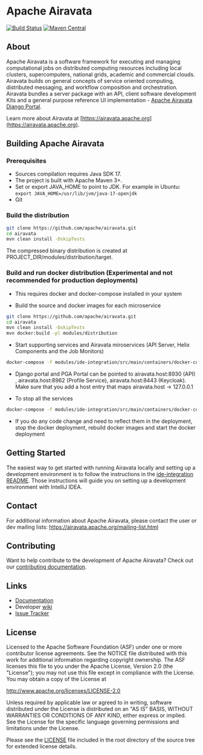 # Apache Airavata

[![Build Status](https://travis-ci.org/apache/airavata.svg?branch=master)](https://travis-ci.org/apache/airavata)
[![Maven Central](https://maven-badges.herokuapp.com/maven-central/org.apache.airavata/airavata/badge.svg)](http://search.maven.org/#search%7Cga%7C1%7Cg%3A%22org.apache.airavata%22)

## About

Apache Airavata is a software framework for executing and managing computational
jobs on distributed computing resources including local clusters,
supercomputers, national grids, academic and commercial clouds. Airavata builds
on general concepts of service oriented computing, distributed messaging, and
workflow composition and orchestration. Airavata bundles a server package with
an API, client software development Kits and a general purpose reference UI
implementation -
[Apache Airavata Django Portal](https://github.com/apache/airavata-django-portal).

Learn more about Airavata at
[https://airavata.apache.org](https://airavata.apache.org).

## Building Apache Airavata

### Prerequisites

- Sources compilation requires Java SDK 17.
- The project is built with Apache Maven 3+.
- Set or export JAVA_HOME to point to JDK. For example in Ubuntu:
`export JAVA_HOME=/usr/lib/jvm/java-17-openjdk`
- Git

### Build the distribution

```bash
git clone https://github.com/apache/airavata.git
cd airavata
mvn clean install -DskipTests
```

The compressed binary distribution is created at
PROJECT_DIR/modules/distribution/target.

### Build and run docker distribution (Experimental and not recommended for production deployments)

* This requires docker and docker-compose installed in your system

* Build the source and docker images for each microservice
```bash
git clone https://github.com/apache/airavata.git
cd airavata
mvn clean install -DskipTests
mvn docker:build -pl modules/distribution
```

* Start supporting services and Airavata miroservices (API Server, Helix Components and the Job Monitors)
```bash
docker-compose -f modules/ide-integration/src/main/containers/docker-compose.yml -f modules/distribution/src/main/docker/docker-compose.yml up
```

* Django portal and PGA Portal can be pointed to airavata.host:8930 (API) , airavata.host:8962 (Profile Service), airavata.host:8443 (Keycloak). 
Make sure that you add a host entry that maps airavata.host -> 127.0.0.1

* To stop all the services
```bash
docker-compose -f modules/ide-integration/src/main/containers/docker-compose.yml -f modules/distribution/src/main/docker/docker-compose.yml down
```

* If you do any code change and need to reflect them in the deployment, stop the docker deployment, rebuild docker images and start the docker deployment

## Getting Started

The easiest way to get started with running Airavata locally and setting up a
development environment is to follow the instructions in the
[ide-integration README](./modules/ide-integration/README.md). Those
instructions will guide you on setting up a development environment with
IntelliJ IDEA.

## Contact

For additional information about Apache Airavata, please contact the user or dev
mailing lists: https://airavata.apache.org/mailing-list.html

## Contributing

Want to help contribute to the development of Apache Airavata? Check out our
[contributing documentation](http://airavata.apache.org/get-involved.html).

## Links

- [Documentation](https://docs.airavata.org/en/master/)
- Developer [wiki](https://cwiki.apache.org/confluence/display/AIRAVATA)
- [Issue Tracker](https://issues.apache.org/jira/projects/AIRAVATA)

## License

Licensed to the Apache Software Foundation (ASF) under one or more contributor
license agreements. See the NOTICE file distributed with this work for
additional information regarding copyright ownership. The ASF licenses this file
to you under the Apache License, Version 2.0 (the "License"); you may not use
this file except in compliance with the License. You may obtain a copy of the
License at

http://www.apache.org/licenses/LICENSE-2.0

Unless required by applicable law or agreed to in writing, software distributed
under the License is distributed on an "AS IS" BASIS, WITHOUT WARRANTIES OR
CONDITIONS OF ANY KIND, either express or implied. See the License for the
specific language governing permissions and limitations under the License.

Please see the [LICENSE](LICENSE) file included in the root directory of the
source tree for extended license details.

